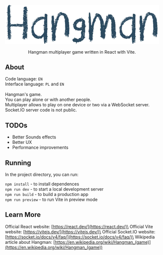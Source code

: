 <p align="center">
  <img src="src/Assets/Images/logo-en.webp" alt="Hangman">
</p>

<p align="center">
  Hangman multiplayer game written in React with Vite.
</p>

## About
Code language: `EN`\
Interface language: `PL` and `EN`\
\
Hangman's game.\
You can play alone or with another people.\
Multiplayer allows to play on one device or two via a WebSocket server.\
Socket.IO server code is not public.

## TODOs
- Better Sounds effects
- Better UX
- Performance improvements

## Running
In the project directory, you can run:

`npm install` - to install dependences\
`npm run dev` - to start a local development server\
`npm run build` - to build a production app\
`npm run preview` - to run Vite in preview mode

## Learn More
Official React website: [https://react.dev/](https://react.dev/)\
Official Vite website: [https://vitejs.dev/](https://vitejs.dev/)\
Official Socket.IO website: [https://socket.io/docs/v4/faq/](https://socket.io/docs/v4/faq/)\
Wikipedia article about Hangman: [https://en.wikipedia.org/wiki/Hangman_(game)](https://en.wikipedia.org/wiki/Hangman_(game))
